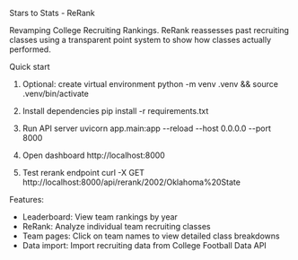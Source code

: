 Stars to Stats - ReRank

Revamping College Recruiting Rankings. ReRank reassesses past recruiting classes using a transparent point system to show how classes actually performed.

Quick start

1) Optional: create virtual environment
   python -m venv .venv && source .venv/bin/activate

2) Install dependencies
   pip install -r requirements.txt

3) Run API server
   uvicorn app.main:app --reload --host 0.0.0.0 --port 8000

4) Open dashboard
   http://localhost:8000

5) Test rerank endpoint
   curl -X GET http://localhost:8000/api/rerank/2002/Oklahoma%20State

Features:
- Leaderboard: View team rankings by year
- ReRank: Analyze individual team recruiting classes
- Team pages: Click on team names to view detailed class breakdowns
- Data import: Import recruiting data from College Football Data API